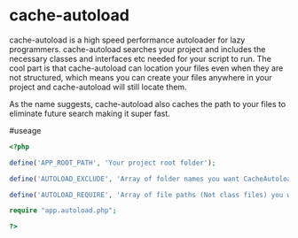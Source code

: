 # cache-autoload
cache-autoload is a high speed performance autoloader for lazy programmers. cache-autoload searches your project and includes the necessary classes and interfaces etc needed for your script to run. The cool part is that cache-autoload can location your files even when they are not structured, which means you can create your files anywhere in your project and cache-autoload will still locate them.

As the name suggests, cache-autoload also caches the path to your files to eliminate future search making it super fast.


#useage

```php
<?php

define('APP_ROOT_PATH', 'Your project root folder');

define('AUTOLOAD_EXCLUDE', 'Array of folder names you want CacheAutoload to ignore');

define('AUTOLOAD_REQUIRE', 'Array of file paths (Not class files) you want CacheAutoload to constantly require each time the server is hit');

require "app.autoload.php";

?>

```

